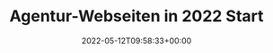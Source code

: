 ---
retweeted: false
source: <a href="https://mobile.twitter.com" rel="nofollow">Twitter Web App</a>
entities:
  hashtags: []
  symbols: []
  user_mentions: []
  urls: []
display_text_range:
- '0'
- '65'
favorite_count: '2'
id_str: '1524690485952098304'
truncated: false
retweet_count: '0'
id: '1524690485952098304'
created_at: Thu May 12 09:58:33 +0000 2022
favorited: false
full_text: |-
  Agentur-Webseiten in 2022 Starterkit:

  &lt;h1&gt;Hallo&lt;/h1&gt;
lang: de
tags:
- pesos:twitter
date: '2022-05-12T09:58:33+00:00'
src: https://twitter.com/bascht/status/1524690485952098304
original_url: https://twitter.com/bascht/status/1524690485952098304
type: twitter_tweet
text: |-
  Agentur-Webseiten in 2022 Starterkit:

  &lt;h1&gt;Hallo&lt;/h1&gt;
title: Agentur-Webseiten in 2022 Start

---